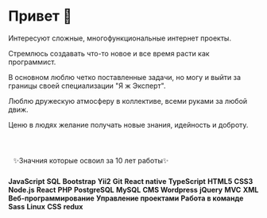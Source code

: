 <h1>Привет 👋</h1>
<p>Интересуют сложные, многофункциональные интернет проекты.</p>
<p>Стремлюсь создавать что-то новое и все время расти как программист.</p>
<p>В основном люблю четко поставленные задачи, но могу и выйти за границы своей специализации "Я ж Эксперт".</p>
<p>Люблю дружескую атмосферу в коллективе, всеми руками за любой движ.</p>
<p>Ценю в людях желание получать новые знания, идейность и доброту.</p>
<br />
<p style="padding: 10px; background-color: #f9f9f9';border-radius: 8px">✨Значния которые освоил за 10 лет работы✨</p>
<b>JavaScript</b>
<b>SQL</b>
<b>Bootstrap</b>
<b>Yii2</b>
<b>Git</b>
<b>React native</b>
<b>TypeScript</b>
<b>HTML5</b>
<b>CSS3</b>
<b>Node.js</b>
<b>React</b>
<b>PHP</b>
<b>PostgreSQL</b>
<b>MySQL</b>
<b>CMS Wordpress</b>
<b>jQuery</b>
<b>MVC</b>
<b>XML</b>
<b>Веб-программирование</b>
<b>Управление проектами</b>
<b>Работа в команде</b>
<b>Sass</b>
<b>Linux</b>
<b>CSS</b>
<b>redux</b>
